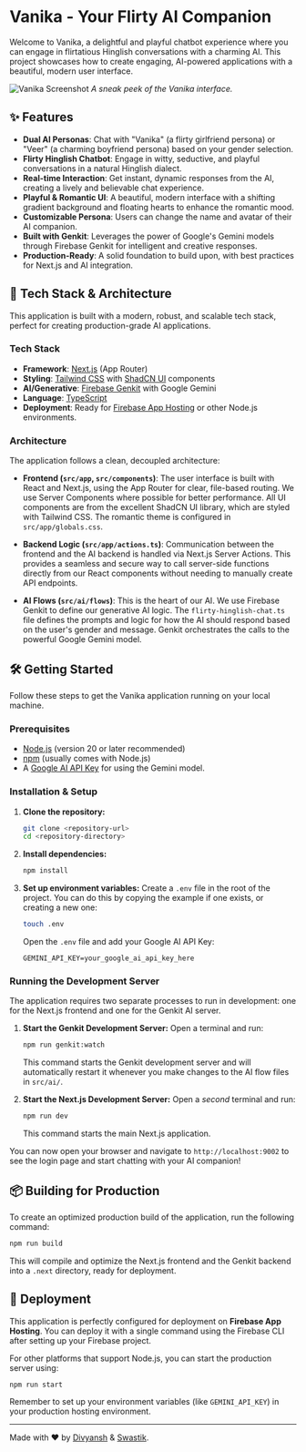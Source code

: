# Vanika - Your Flirty AI Companion

Welcome to Vanika, a delightful and playful chatbot experience where you can engage in flirtatious Hinglish conversations with a charming AI. This project showcases how to create engaging, AI-powered applications with a beautiful, modern user interface.

![Vanika Screenshot](https://placehold.co/800x600.png?text=Vanika+UI)
*A sneak peek of the Vanika interface.*

## ✨ Features

- **Dual AI Personas**: Chat with "Vanika" (a flirty girlfriend persona) or "Veer" (a charming boyfriend persona) based on your gender selection.
- **Flirty Hinglish Chatbot**: Engage in witty, seductive, and playful conversations in a natural Hinglish dialect.
- **Real-time Interaction**: Get instant, dynamic responses from the AI, creating a lively and believable chat experience.
- **Playful & Romantic UI**: A beautiful, modern interface with a shifting gradient background and floating hearts to enhance the romantic mood.
- **Customizable Persona**: Users can change the name and avatar of their AI companion.
- **Built with Genkit**: Leverages the power of Google's Gemini models through Firebase Genkit for intelligent and creative responses.
- **Production-Ready**: A solid foundation to build upon, with best practices for Next.js and AI integration.

## 🚀 Tech Stack & Architecture

This application is built with a modern, robust, and scalable tech stack, perfect for creating production-grade AI applications.

### Tech Stack

- **Framework**: [Next.js](https://nextjs.org/) (App Router)
- **Styling**: [Tailwind CSS](https://tailwindcss.com/) with [ShadCN UI](https://ui.shadcn.com/) components
- **AI/Generative**: [Firebase Genkit](https://firebase.google.com/docs/genkit) with Google Gemini
- **Language**: [TypeScript](https://www.typescriptlang.org/)
- **Deployment**: Ready for [Firebase App Hosting](https://firebase.google.com/docs/app-hosting) or other Node.js environments.

### Architecture

The application follows a clean, decoupled architecture:

-   **Frontend (`src/app`, `src/components`)**: The user interface is built with React and Next.js, using the App Router for clear, file-based routing. We use Server Components where possible for better performance. All UI components are from the excellent ShadCN UI library, which are styled with Tailwind CSS. The romantic theme is configured in `src/app/globals.css`.

-   **Backend Logic (`src/app/actions.ts`)**: Communication between the frontend and the AI backend is handled via Next.js Server Actions. This provides a seamless and secure way to call server-side functions directly from our React components without needing to manually create API endpoints.

-   **AI Flows (`src/ai/flows`)**: This is the heart of our AI. We use Firebase Genkit to define our generative AI logic. The `flirty-hinglish-chat.ts` file defines the prompts and logic for how the AI should respond based on the user's gender and message. Genkit orchestrates the calls to the powerful Google Gemini model.

## 🛠️ Getting Started

Follow these steps to get the Vanika application running on your local machine.

### Prerequisites

- [Node.js](https://nodejs.org/) (version 20 or later recommended)
- [npm](https://www.npmjs.com/) (usually comes with Node.js)
- A [Google AI API Key](https://ai.google.dev/) for using the Gemini model.

### Installation & Setup

1.  **Clone the repository:**
    ```bash
    git clone <repository-url>
    cd <repository-directory>
    ```

2.  **Install dependencies:**
    ```bash
    npm install
    ```

3.  **Set up environment variables:**
    Create a `.env` file in the root of the project. You can do this by copying the example if one exists, or creating a new one:
    ```bash
    touch .env
    ```
    Open the `.env` file and add your Google AI API Key:
    ```
    GEMINI_API_KEY=your_google_ai_api_key_here
    ```

### Running the Development Server

The application requires two separate processes to run in development: one for the Next.js frontend and one for the Genkit AI server.

1.  **Start the Genkit Development Server:**
    Open a terminal and run:
    ```bash
    npm run genkit:watch
    ```
    This command starts the Genkit development server and will automatically restart it whenever you make changes to the AI flow files in `src/ai/`.

2.  **Start the Next.js Development Server:**
    Open a *second* terminal and run:
    ```bash
    npm run dev
    ```
    This command starts the main Next.js application.

You can now open your browser and navigate to `http://localhost:9002` to see the login page and start chatting with your AI companion!

## 📦 Building for Production

To create an optimized production build of the application, run the following command:

```bash
npm run build
```

This will compile and optimize the Next.js frontend and the Genkit backend into a `.next` directory, ready for deployment.

## 🚀 Deployment

This application is perfectly configured for deployment on **Firebase App Hosting**. You can deploy it with a single command using the Firebase CLI after setting up your Firebase project.

For other platforms that support Node.js, you can start the production server using:
```bash
npm run start
```
Remember to set up your environment variables (like `GEMINI_API_KEY`) in your production hosting environment.

---

Made with ❤️ by [Divyansh](https://www.linkedin.com/in/myselfdivyanshsingh?utm_source=share&utm_campaign=share_via&utm_content=profile&utm_medium=android_app) & [Swastik](https://www.linkedin.com/in/myselfswastikmishra?utm_source=share&utm_campaign=share_via&utm_content=profile&utm_medium=android_app).
